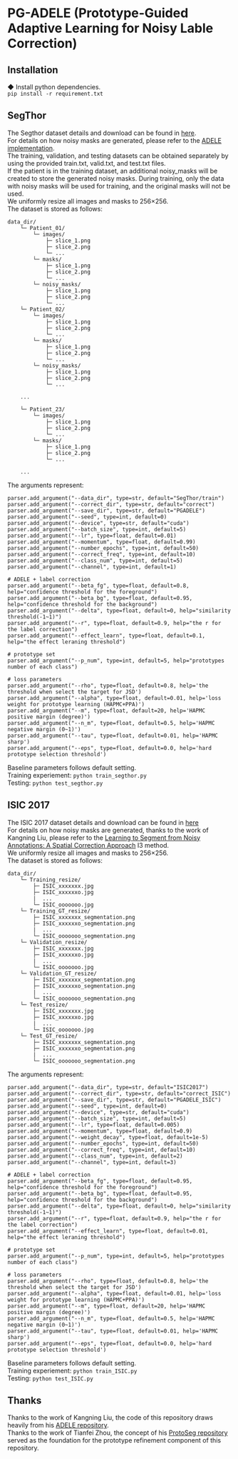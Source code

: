 # PG-ADELE (Prototype-Guided Adaptive Learning for Noisy Lable Correction)

## Installation 
◆ Install python dependencies.  
``` pip install -r requirement.txt ```

## SegThor
The Segthor dataset details and download can be found in [here](https://competitions.codalab.org/competitions/21145).   
For details on how noisy masks are generated, please refer to the [ADELE implementation](https://github.com/Kangningthu/ADELE/blob/master/SegThor/brat/loading.py).  
The training, validation, and testing datasets can be obtained separately by using the provided train.txt, valid.txt, and test.txt files.  
If the patient is in the training dataset, an additional noisy_masks will be created to store the generated noisy masks. During training, only the data with noisy masks will be used for training, and the original masks will not be used.  
We uniformly resize all images and masks to 256×256.  
The dataset is stored as follows:  
```plaintext
data_dir/
    └─ Patient_01/
        └─ images/
            ├─ slice_1.png
            ├─ slice_2.png
            └─ ...
        └─ masks/
            ├─ slice_1.png
            ├─ slice_2.png
            └─ ...
        └─ noisy_masks/
            ├─ slice_1.png
            ├─ slice_2.png
            └─ ...
    └─ Patient_02/
        └─ images/
            ├─ slice_1.png
            ├─ slice_2.png
            └─ ...
        └─ masks/
            ├─ slice_1.png
            ├─ slice_2.png
            └─ ...
        └─ noisy_masks/
            ├─ slice_1.png
            ├─ slice_2.png
            └─ ...

    ...

    └─ Patient_23/
        └─ images/
            ├─ slice_1.png
            ├─ slice_2.png
            └─ ...
        └─ masks/
            ├─ slice_1.png
            ├─ slice_2.png
            └─ ...

    ...
```
The arguments represent:   
```
parser.add_argument("--data_dir", type=str, default="SegThor/train")
parser.add_argument("--correct_dir", type=str, default="correct")
parser.add_argument("--save_dir", type=str, default="PGADELE")
parser.add_argument("--seed", type=int, default=0)
parser.add_argument("--device", type=str, default="cuda")
parser.add_argument("--batch_size", type=int, default=5)
parser.add_argument("--lr", type=float, default=0.01)
parser.add_argument("--momentum", type=float, default=0.99)
parser.add_argument("--number_epochs", type=int, default=50)
parser.add_argument("--correct_freq", type=int, default=10)
parser.add_argument("--class_num", type=int, default=5)
parser.add_argument("--channel", type=int, default=1)

# ADELE + label correction 
parser.add_argument("--beta_fg", type=float, default=0.8, help="confidence threshold for the foreground")
parser.add_argument("--beta_bg", type=float, default=0.95, help="confidence threshold for the background")
parser.add_argument("--delta", type=float, default=0, help="similarity threshold(-1~1)")
parser.add_argument("--r", type=float, default=0.9, help="the r for the label correction")
parser.add_argument("--effect_learn", type=float, default=0.1, help="the effect leraning threshold")

# prototype set
parser.add_argument("--p_num", type=int, default=5, help="prototypes number of each class")

# loss parameters
parser.add_argument("--rho", type=float, default=0.8, help='the threshold when select the target for JSD')
parser.add_argument("--alpha", type=float, default=0.01, help='loss weight for prototype learning (HAPMC+PPA)')
parser.add_argument("--m", type=float, default=20, help='HAPMC positive margin (degree)')
parser.add_argument("--n_m", type=float, default=0.5, help='HAPMC negative margin (0~1)')
parser.add_argument("--tau", type=float, default=0.01, help='HAPMC sharp')
parser.add_argument("--eps", type=float, default=0.0, help='hard prototype selection threshold')
```
Baseline parameters follows default setting.  
Training experiement: ``` python train_segthor.py ```  
Testing: ``` python test_segthor.py ```


## ISIC 2017
The ISIC 2017 dataset details and download can be found in [here](https://challenge.isic-archive.com/data/)  
For details on how noisy masks are generated, thanks to the work of Kangning Liu, please refer to the [Learning to Segment from Noisy Annotations: A Spatial Correction Approach](https://github.com/michaelofsbu/SpatialCorrection/tree/main) I3 method.  
We uniformly resize all images and masks to 256×256.  
The dataset is stored as follows:  
```plaintext
data_dir/
    └─ Training_resize/
        ├─ ISIC_xxxxxxx.jpg
        ├─ ISIC_xxxxxxo.jpg
        |  ...
        └─ ISIC_ooooooo.jpg
    └─ Training_GT_resize/
        ├─ ISIC_xxxxxxx_segmentation.png
        ├─ ISIC_xxxxxxo_segmentation.png
        |  ...
        └─ ISIC_ooooooo_segmentation.png
    └─ Validation_resize/
        ├─ ISIC_xxxxxxx.jpg
        ├─ ISIC_xxxxxxo.jpg
        |  ...
        └─ ISIC_ooooooo.jpg
    └─ Validation_GT_resize/
        ├─ ISIC_xxxxxxx_segmentation.png
        ├─ ISIC_xxxxxxo_segmentation.png
        |  ...
        └─ ISIC_ooooooo_segmentation.png
    └─ Test_resize/
        ├─ ISIC_xxxxxxx.jpg
        ├─ ISIC_xxxxxxo.jpg
        |  ...
        └─ ISIC_ooooooo.jpg
    └─ Test_GT_resize/
        ├─ ISIC_xxxxxxx_segmentation.png
        ├─ ISIC_xxxxxxo_segmentation.png
        |  ...
        └─ ISIC_ooooooo_segmentation.png
```
The arguments represent:   
```
parser.add_argument("--data_dir", type=str, default="ISIC2017")
parser.add_argument("--correct_dir", type=str, default="correct_ISIC")
parser.add_argument("--save_dir", type=str, default="PGADELE_ISIC")
parser.add_argument("--seed", type=int, default=0)
parser.add_argument("--device", type=str, default="cuda")
parser.add_argument("--batch_size", type=int, default=5)
parser.add_argument("--lr", type=float, default=0.005)
parser.add_argument("--momentum", type=float, default=0.9)
parser.add_argument("--weight_decay", type=float, default=1e-5)
parser.add_argument("--number_epochs", type=int, default=50)
parser.add_argument("--correct_freq", type=int, default=10)
parser.add_argument("--class_num", type=int, default=2)
parser.add_argument("--channel", type=int, default=3)

# ADELE + label correction 
parser.add_argument("--beta_fg", type=float, default=0.95, help="confidence threshold for the foreground")
parser.add_argument("--beta_bg", type=float, default=0.95, help="confidence threshold for the background")
parser.add_argument("--delta", type=float, default=0, help="similarity threshold(-1~1)")
parser.add_argument("--r", type=float, default=0.9, help="the r for the label correction")
parser.add_argument("--effect_learn", type=float, default=0.01, help="the effect leraning threshold")

# prototype set
parser.add_argument("--p_num", type=int, default=5, help="prototypes number of each class")

# loss parameters
parser.add_argument("--rho", type=float, default=0.8, help='the threshold when select the target for JSD')
parser.add_argument("--alpha", type=float, default=0.01, help='loss weight for prototype learning (HAPMC+PPA)')
parser.add_argument("--m", type=float, default=20, help='HAPMC positive margin (degree)')
parser.add_argument("--n_m", type=float, default=0.5, help='HAPMC negative margin (0~1)')
parser.add_argument("--tau", type=float, default=0.01, help='HAPMC sharp')
parser.add_argument("--eps", type=float, default=0.0, help='hard prototype selection threshold')
```
Baseline parameters follows default setting.  
Training experiement: ``` python train_ISIC.py ```  
Testing: ``` python test_ISIC.py ```

## Thanks
Thanks to the work of Kangning Liu, the code of this repository draws heavily from his [ADELE repository](https://github.com/Kangningthu/ADELE/tree/master).  
Thanks to the work of Tianfei Zhou, the concept of his [ProtoSeg repository](https://github.com/tfzhou/ProtoSeg) served as the foundation for the prototype refinement component of this repository.
